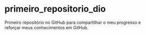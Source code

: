 # primeiro_repositorio_dio
Primeiro repositório no GitHub para compartilhar o meu progresso e reforçar meus conhecimentos em GitHub.
